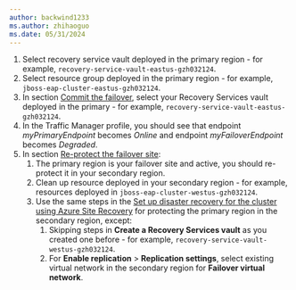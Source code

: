 ```yaml
---
author: backwind1233
ms.author: zhihaoguo
ms.date: 05/31/2024
---
```


1. Select recovery service vault deployed in the primary region - for example, `recovery-service-vault-eastus-gzh032124`.
1. Select resource group deployed in the primary region - for example, `jboss-eap-cluster-eastus-gzh032124`.
1. In section [Commit the failover](#commit-the-failover), select your Recovery Services vault deployed in the primary - for example, `recovery-service-vault-eastus-gzh032124`.
1. In the Traffic Manager profile, you should see that endpoint *myPrimaryEndpoint* becomes *Online* and endpoint *myFailoverEndpoint* becomes *Degraded*.
1. In section [Re-protect the failover site](#re-protect-the-failover-site):
    1. The primary region is your failover site and active, you should re-protect it in your secondary region.
    1. Clean up resource deployed in your secondary region - for example, resources deployed in `jboss-eap-cluster-westus-gzh032124`.
    1. Use the same steps in the [Set up disaster recovery for the cluster using Azure Site Recovery](#set-up-disaster-recovery-for-the-cluster-using-azure-site-recovery) for protecting the primary region in the secondary region, except:
        1. Skipping steps in **Create a Recovery Services vault** as you created one before - for example, `recovery-service-vault-westus-gzh032124`.
        1. For **Enable replication** > **Replication settings**, select existing virtual network in the secondary region for **Failover virtual network**.
